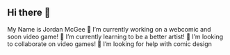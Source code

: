 ## Hi there 👋

My Name is Jordan McGee
🔭 I’m currently working on a webcomic and soon video game!
🌱 I’m currently learning to be a better artist!
👯 I’m looking to collaborate on video games!
🤔 I’m looking for help with comic design
<!--
**deslight/deslight** is a ✨ _special_ ✨ repository because its `README.md` (this file) appears on your GitHub profile.

Here are some ideas to get you started:

- 🔭 I’m currently working on a webcomic and soon video game! 
- 🌱 I’m currently learning to be a better artist!
- 👯 I’m looking to collaborate on video games!
- 🤔 I’m looking for help with comic design
-->
